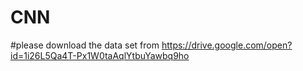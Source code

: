 # CNN
#please download the data set from https://drive.google.com/open?id=1i26L5Qa4T-Px1W0taAqlYtbuYawbq9ho

